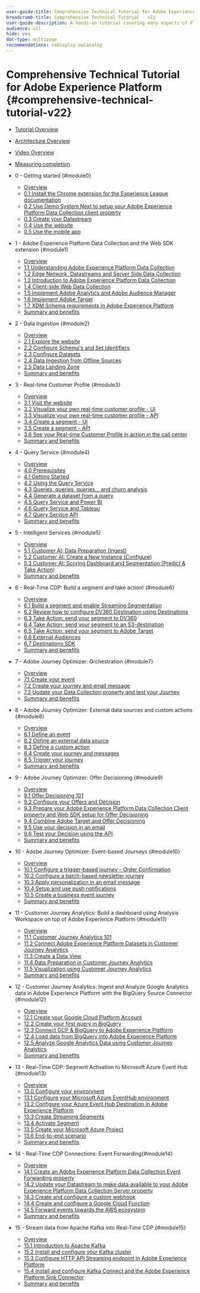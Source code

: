 ```yaml
---
user-guide-title: Comprehensive Technical Tutorial for Adobe Experience Platform - v22
breadcrumb-title: Comprehensive Technical Tutorial - v22
user-guide-description: A hands-on tutorial covering many aspects of Platform, including connections to third-party systems.
audience: all
hide: yes
doc-type: multipage
recommendations: noDisplay,noCatalog
---
```


# Comprehensive Technical Tutorial for Adobe Experience Platform {#comprehensive-technical-tutorial-v22}

+ [Tutorial Overview](/help/tutorial-comprehensive-technical-v22/overview.md)
+ [Architecture Overview](/help/tutorial-comprehensive-technical-v22/architecture.md)
+ [Video Overview](/help/tutorial-comprehensive-technical-v22/videos.md)
+ [Measuring completion](/help/tutorial-comprehensive-technical-v22/completion.md)
+ 0 - Getting started {#module0}
  + [Overview](/help/tutorial-comprehensive-technical-v22/modules/module0/getting-started.md)
  + [0.1 Install the Chrome extension for the Experience League documentation](/help/tutorial-comprehensive-technical-v22/modules/module0/ex1.md)
  + [0.2 Use Demo System Next to setup your Adobe Experience Platform Data Collection client property](/help/tutorial-comprehensive-technical-v22/modules/module0/ex2.md)
  + [0.3 Create your Datastream](/help/tutorial-comprehensive-technical-v22/modules/module0/ex3.md)
  + [0.4 Use the website](/help/tutorial-comprehensive-technical-v22/modules/module0/ex4.md)
  + [0.5 Use the mobile app](/help/tutorial-comprehensive-technical-v22/modules/module0/ex5.md)

+ 1 - Adobe Experience Platform Data Collection and the Web SDK extension {#module1}
  + [Overview](/help/tutorial-comprehensive-technical-v22/modules/module1/data-ingestion-launch-web-sdk.md)
  + [1.1 Understanding Adobe Experience Platform Data Collection](/help/tutorial-comprehensive-technical-v22/modules/module1/ex1.md)
  + [1.2 Edge Network, Datastreams and Server Side Data Collection](/help/tutorial-comprehensive-technical-v22/modules/module1/ex2.md)
  + [1.3 Introduction to Adobe Experience Platform Data Collection](/help/tutorial-comprehensive-technical-v22/modules/module1/ex3.md)
  + [1.4 Client-side Web Data Collection](/help/tutorial-comprehensive-technical-v22/modules/module1/ex4.md)
  + [1.5 Implement Adobe Analytics and Adobe Audience Manager](/help/tutorial-comprehensive-technical-v22/modules/module1/ex5.md)
  + [1.6 Implement Adobe Target](/help/tutorial-comprehensive-technical-v22/modules/module1/ex6.md)
  + [1.7 XDM Schema requirements in Adobe Experience Platform](/help/tutorial-comprehensive-technical-v22/modules/module1/ex7.md)
  + [Summary and benefits](/help/tutorial-comprehensive-technical-v22/modules/module1/summary.md)
+ 2 - Data Ingestion {#module2}
  + [Overview](/help/tutorial-comprehensive-technical-v22/modules/module2/data-ingestion.md)
  + [2.1 Explore the website](/help/tutorial-comprehensive-technical-v22/modules/module2/ex1.md)
  + [2.2 Configure Schema's and Set Identifiers](/help/tutorial-comprehensive-technical-v22/modules/module2/ex2.md)
  + [2.3 Configure Datasets](/help/tutorial-comprehensive-technical-v22/modules/module2/ex3.md)
  + [2.4 Data Ingestion from Offline Sources](/help/tutorial-comprehensive-technical-v22/modules/module2/ex4.md)  
  + [2.5 Data Landing Zone](/help/tutorial-comprehensive-technical-v22/modules/module2/ex5.md)
  + [Summary and benefits](/help/tutorial-comprehensive-technical-v22/modules/module2/summary.md)
+ 3 - Real-time Customer Profile {#module3}
  + [Overview](/help/tutorial-comprehensive-technical-v22/modules/module3/real-time-customer-profile.md)
  + [3.1 Visit the website](/help/tutorial-comprehensive-technical-v22/modules/module3/ex1.md)
  + [3.2 Visualize your own real-time customer profile - UI](/help/tutorial-comprehensive-technical-v22/modules/module3/ex2.md)
  + [3.3 Visualize your own real-time customer profile - API](/help/tutorial-comprehensive-technical-v22/modules/module3/ex3.md)
  + [3.4 Create a segment - UI](/help/tutorial-comprehensive-technical-v22/modules/module3/ex4.md)
  + [3.5 Create a segment - API](/help/tutorial-comprehensive-technical-v22/modules/module3/ex5.md)
  + [3.6 See your Real-time Customer Profile in action in the call center](/help/tutorial-comprehensive-technical-v22/modules/module3/ex6.md)
  + [Summary and benefits](/help/tutorial-comprehensive-technical-v22/modules/module3/summary.md)
+ 4 - Query Service {#module4}
  + [Overview](/help/tutorial-comprehensive-technical-v22/modules/module4/query-service.md)
  + [4.0 Prerequisites](/help/tutorial-comprehensive-technical-v22/modules/module4/ex0.md)
  + [4.1 Getting Started](/help/tutorial-comprehensive-technical-v22/modules/module4/ex1.md)
  + [4.2 Using the Query Service](/help/tutorial-comprehensive-technical-v22/modules/module4/ex2.md)
  + [4.3 Queries, queries, queries... and churn analysis](/help/tutorial-comprehensive-technical-v22/modules/module4/ex3.md)
  + [4.4 Generate a dataset from a query](/help/tutorial-comprehensive-technical-v22/modules/module4/ex4.md)
  + [4.5 Query Service and Power BI](/help/tutorial-comprehensive-technical-v22/modules/module4/ex5.md)
  + [4.6 Query Service and Tableau](/help/tutorial-comprehensive-technical-v22/modules/module4/ex6.md)
  + [4.7 Query Service API](/help/tutorial-comprehensive-technical-v22/modules/module4/ex7.md)
  + [Summary and benefits](/help/tutorial-comprehensive-technical-v22/modules/module4/summary.md)
+ 5 - Intelligent Services {#module5}
  + [Overview](/help/tutorial-comprehensive-technical-v22/modules/module5/intelligent-services.md)
  + [5.1 Customer AI: Data Preparation (Ingest)](/help/tutorial-comprehensive-technical-v22/modules/module5/ex1.md)
  + [5.2 Customer AI: Create a New Instance (Configure)](/help/tutorial-comprehensive-technical-v22/modules/module5/ex2.md)
  + [5.3 Customer AI: Scoring Dashboard and Segmentation (Predict & Take Action)](/help/tutorial-comprehensive-technical-v22/modules/module5/ex3.md)
  + [Summary and benefits](/help/tutorial-comprehensive-technical-v22/modules/module5/summary.md)
+ 6 - Real-Time CDP: Build a segment and take action! {#module6}
  + [Overview](/help/tutorial-comprehensive-technical-v22/modules/module6/real-time-cdp-build-a-segment-take-action.md)
  + [6.1 Build a segment and enable Streaming Segmentation](/help/tutorial-comprehensive-technical-v22/modules/module6/ex1.md)
  + [6.2 Review how to configure DV360 Destination using Destinations](/help/tutorial-comprehensive-technical-v22/modules/module6/ex2.md)
  + [6.3 Take Action: send your segment to DV360](/help/tutorial-comprehensive-technical-v22/modules/module6/ex3.md)
  + [6.4 Take Action: send your segment to an S3-destination](/help/tutorial-comprehensive-technical-v22/modules/module6/ex4.md)
  + [6.5 Take Action: send your segment to Adobe Target](/help/tutorial-comprehensive-technical-v22/modules/module6/ex5.md)
  + [6.6 External Audiences](/help/tutorial-comprehensive-technical-v22/modules/module6/ex6.md)
  + [6.7 Destinations SDK](/help/tutorial-comprehensive-technical-v22/modules/module6/ex7.md)
  + [Summary and benefits](/help/tutorial-comprehensive-technical-v22/modules/module6/summary.md)
+ 7 - Adobe Journey Optimizer: Orchestration {#module7}
  + [Overview](/help/tutorial-comprehensive-technical-v22/modules/module7/journey-orchestration-create-account.md)
  + [7.1 Create your event](/help/tutorial-comprehensive-technical-v22/modules/module7/ex1.md)
  + [7.2 Create your journey and email message](/help/tutorial-comprehensive-technical-v22/modules/module7/ex2.md)
  + [7.3 Update your Data Collection property and test your Journey](/help/tutorial-comprehensive-technical-v22/modules/module7/ex3.md)
  + [Summary and benefits](/help/tutorial-comprehensive-technical-v22/modules/module7/summary.md)
+ 8 - Adobe Journey Optimizer: External data sources and custom actions {#module8}
  + [Overview](/help/tutorial-comprehensive-technical-v22/modules/module8/journey-orchestration-external-weather-api-sms.md)
  + [8.1 Define an event](/help/tutorial-comprehensive-technical-v22/modules/module8/ex1.md)
  + [8.2 Define an external data source](/help/tutorial-comprehensive-technical-v22/modules/module8/ex2.md)
  + [8.3 Define a custom action](/help/tutorial-comprehensive-technical-v22/modules/module8/ex3.md)
  + [8.4 Create your journey and messages](/help/tutorial-comprehensive-technical-v22/modules/module8/ex4.md)
  + [8.5 Trigger your journey](/help/tutorial-comprehensive-technical-v22/modules/module8/ex5.md)
  + [Summary and benefits](/help/tutorial-comprehensive-technical-v22/modules/module8/summary.md)
+ 9 - Adobe Journey Optimizer: Offer Decisioning {#module9}
  + [Overview](/help/tutorial-comprehensive-technical-v22/modules/module9/offer-decisioning.md)
  + [9.1 Offer Decisioning 101](/help/tutorial-comprehensive-technical-v22/modules/module9/ex1.md)
  + [9.2 Configure your Offers and Decision](/help/tutorial-comprehensive-technical-v22/modules/module9/ex2.md)
  + [9.3 Prepare your Adobe Experience Platform Data Collection Client property and Web SDK setup for Offer Decisioning](/help/tutorial-comprehensive-technical-v22/modules/module9/ex3.md)
  + [9.4 Combine Adobe Target and Offer Decisioning](/help/tutorial-comprehensive-technical-v22/modules/module9/ex4.md)
  + [9.5 Use your decision in an email](/help/tutorial-comprehensive-technical-v22/modules/module9/ex5.md)
  + [9.6 Test your Decision using the API](/help/tutorial-comprehensive-technical-v22/modules/module9/ex6.md)
  + [Summary and benefits](/help/tutorial-comprehensive-technical-v22/modules/module9/summary.md)
+ 10 - Adobe Journey Optimizer: Event-based Journeys {#module10}
  + [Overview](/help/tutorial-comprehensive-technical-v22/modules/module10/journeyoptimizer.md)
  + [10.1 Configure a trigger-based journey - Order Confirmation](/help/tutorial-comprehensive-technical-v22/modules/module10/ex1.md)
  + [10.2 Configure a batch-based newsletter journey](/help/tutorial-comprehensive-technical-v22/modules/module10/ex2.md)
  + [10.3 Apply personalization in an email message](/help/tutorial-comprehensive-technical-v22/modules/module10/ex3.md)
  + [10.4 Setup and use push notifications](/help/tutorial-comprehensive-technical-v22/modules/module10/ex4.md)
  + [10.5 Create a business event journey](/help/tutorial-comprehensive-technical-v22/modules/module10/ex5.md)
  + [Summary and benefits](/help/tutorial-comprehensive-technical-v22/modules/module10/summary.md)
+ 11 - Customer Journey Analytics: Build a dashboard using Analysis Workspace on top of Adobe Experience Platform {#module11}
  + [Overview](/help/tutorial-comprehensive-technical-v22/modules/module11/customer-journey-analytics-build-a-dashboard.md)
  + [11.1 Customer Journey Analytics 101](/help/tutorial-comprehensive-technical-v22/modules/module11/ex1.md)
  + [11.2 Connect Adobe Experience Platform Datasets in Customer Journey Analytics](/help/tutorial-comprehensive-technical-v22/modules/module11/ex2.md)
  + [11.3 Create a Data View](/help/tutorial-comprehensive-technical-v22/modules/module11/ex3.md)
  + [11.4 Data Preparation in Customer Journey Analytics](/help/tutorial-comprehensive-technical-v22/modules/module11/ex4.md)
  + [11.5 Visualization using Customer Journey Analytics](/help/tutorial-comprehensive-technical-v22/modules/module11/ex5.md)
  + [Summary and benefits](/help/tutorial-comprehensive-technical-v22/modules/module11/summary.md)
+ 12 - Customer Journey Analytics: Ingest and Analyze Google Analytics data in Adobe Experience Platform with the BigQuery Source Connector {#module12}
  + [Overview](/help/tutorial-comprehensive-technical-v22/modules/module12/customer-journey-analytics-bigquery-gcp.md)
  + [12.1 Create your Google Cloud Platform Account](/help/tutorial-comprehensive-technical-v22/modules/module12/ex1.md)
  + [12.2 Create your first query in BigQuery](/help/tutorial-comprehensive-technical-v22/modules/module12/ex2.md)
  + [12.3 Connect GCP & BigQuery to Adobe Experience Platform](/help/tutorial-comprehensive-technical-v22/modules/module12/ex3.md)
  + [12.4 Load data from BigQuery into Adobe Experience Platform](/help/tutorial-comprehensive-technical-v22/modules/module12/ex4.md)
  + [12.5 Analyze Google Analytics Data using Customer Journey Analytics](/help/tutorial-comprehensive-technical-v22/modules/module12/ex5.md)
  + [Summary and benefits](/help/tutorial-comprehensive-technical-v22/modules/module12/summary.md)
+ 13 - Real-Time CDP: Segment Activation to Microsoft Azure Event Hub {#module13}
  + [Overview](/help/tutorial-comprehensive-technical-v22/modules/module13/segment-activation-microsoft-azure-eventhub.md)
  + [13.0 Configure your environment](/help/tutorial-comprehensive-technical-v22/modules/module13/ex0.md)
  + [13.1 Configure your Microsoft Azure EventHub environment](/help/tutorial-comprehensive-technical-v22/modules/module13/ex1.md)
  + [13.2 Configure your Azure Event Hub Destination in Adobe Experience Platform](/help/tutorial-comprehensive-technical-v22/modules/module13/ex2.md)
  + [13.3 Create Streaming Segments](/help/tutorial-comprehensive-technical-v22/modules/module13/ex3.md)
  + [13.4 Activate Segment](/help/tutorial-comprehensive-technical-v22/modules/module13/ex4.md)
  + [13.5 Create your Microsoft Azure Project](/help/tutorial-comprehensive-technical-v22/modules/module13/ex5.md)
  + [13.6 End-to-end scenario](/help/tutorial-comprehensive-technical-v22/modules/module13/ex6.md)
  + [Summary and benefits](/help/tutorial-comprehensive-technical-v22/modules/module13/summary.md)
+ 14 - Real-Time CDP Connections: Event Forwarding{#module14}
  + [Overview](/help/tutorial-comprehensive-technical-v22/modules/module14/aep-data-collection-ssf.md)
  + [14.1 Create an Adobe Experience Platform Data Collection Event Forwarding property](/help/tutorial-comprehensive-technical-v22/modules/module14/ex1.md)
  + [14.2 Update your Datastream to make data available to your Adobe Experience Platform Data Collection Server property](/help/tutorial-comprehensive-technical-v22/modules/module14/ex2.md)
  + [14.3 Create and configure a custom webhook](/help/tutorial-comprehensive-technical-v22/modules/module14/ex3.md)
  + [14.4 Create and configure a Google Cloud Function](/help/tutorial-comprehensive-technical-v22/modules/module14/ex4.md)
  + [14.5 Forward events towards the AWS ecosystem](/help/tutorial-comprehensive-technical-v22/modules/module14/ex5.md)
  + [Summary and benefits](/help/tutorial-comprehensive-technical-v22/modules/module14/summary.md)
+ 15 - Stream data from Apache Kafka into Real-Time CDP {#module15}
  + [Overview](/help/tutorial-comprehensive-technical-v22/modules/module15/aep-apache-kafka.md)
  + [15.1 Introduction to Apache Kafka](/help/tutorial-comprehensive-technical-v22/modules/module15/ex1.md)
  + [15.2 Install and configure your Kafka cluster](/help/tutorial-comprehensive-technical-v22/modules/module15/ex2.md)
  + [15.3 Configure HTTP API Streaming endpoint in Adobe Experience Platform](/help/tutorial-comprehensive-technical-v22/modules/module15/ex3.md)
  + [15.4 Install and configure Kafka Connect and the Adobe Experience Platform Sink Connector](/help/tutorial-comprehensive-technical-v22/modules/module15/ex4.md)
  + [Summary and benefits](/help/tutorial-comprehensive-technical-v22/modules/module15/summary.md)
